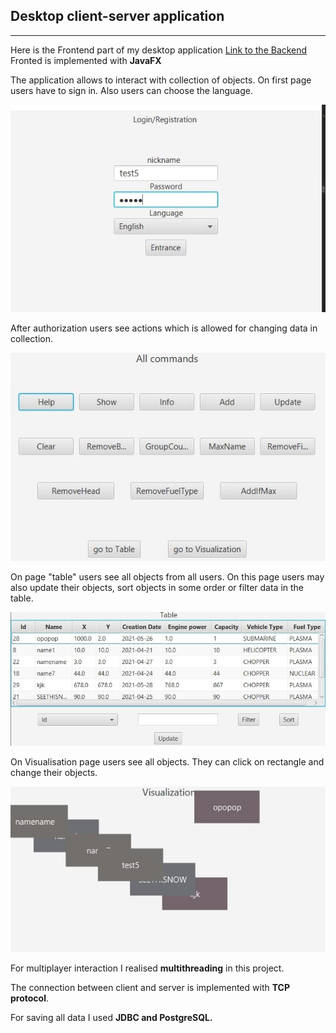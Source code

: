 ## Desktop client-server application
___
Here is the Frontend part of my desktop application
[Link to the Backend](https://github.com/Nikolay-Gonichenko/Laba8_Server)
Fronted is implemented with __JavaFX__

The application allows to interact with collection of objects. On first page users have to sign in.
Also users can choose the language. 

![Example](reg2.jpg)

After authorization users see actions which is allowed for changing data in collection.

![Example](console.jpg)

On page "table" users see all objects from all users. On this page users may also update their objects, sort objects in some order or filter data in the table.

![Example](table.jpg)

On Visualisation page users see all objects. They can click on rectangle and change their objects.

![Example](vis.jpg)

For multiplayer interaction I realised __multithreading__ in this project. 

The connection between client and server is implemented with __TCP protocol__.

For saving all data I used __JDBC and PostgreSQL.__
